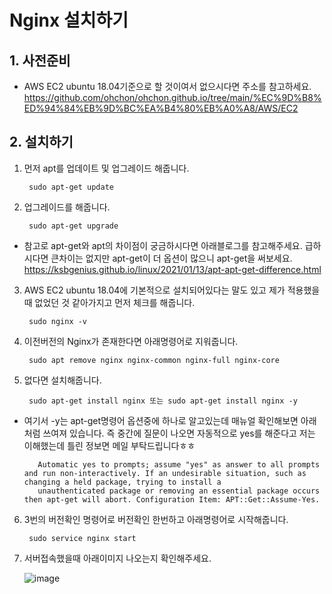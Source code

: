 # Nginx 설치하기
## 1. 사전준비
* AWS EC2 ubuntu 18.04기준으로 할 것이여서 없으시다면 주소를 참고하세요. 
https://github.com/ohchon/ohchon.github.io/tree/main/%EC%9D%B8%ED%94%84%EB%9D%BC%EA%B4%80%EB%A0%A8/AWS/EC2
## 2. 설치하기


1. 먼저 apt를 업데이트 및 업그레이드 해줍니다. 
 
        sudo apt-get update
        
2. 업그레이드를 해줍니다. 
        
        sudo apt-get upgrade
  
* 참고로 apt-get와 apt의 차이점이 궁금하시다면 아래블로그를 참고해주세요. 급하시다면 큰차이는 없지만 apt-get이 더 옵션이 많으니 apt-get을 써보세요.  
https://ksbgenius.github.io/linux/2021/01/13/apt-apt-get-difference.html
    
3. AWS EC2 ubuntu 18.04에 기본적으로 설치되어있다는 말도 있고 제가 적용했을 때 없었던 것 같아가지고 먼저 체크를 해줍니다. 

        sudo nginx -v
        
4. 이전버전의 Nginx가 존재한다면 아래명령어로 지워줍니다.      
   
        sudo apt remove nginx nginx-common nginx-full nginx-core
  
5. 없다면 설치해줍니다. 

        sudo apt-get install nginx 또는 sudo apt-get install nginx -y
  
  * 여기서 -y는 apt-get명령어 옵션중에 하나로 알고있는데 매뉴얼 확인해보면 아래처럼 쓰여져 있습니다. 즉 중간에 질문이 나오면 자동적으로 yes를 해준다고 저는 이해했는데 틀린 정보면 메일 부탁드립니다ㅎㅎ
  
           Automatic yes to prompts; assume "yes" as answer to all prompts and run non-interactively. If an undesirable situation, such as changing a held package, trying to install a
           unauthenticated package or removing an essential package occurs then apt-get will abort. Configuration Item: APT::Get::Assume-Yes.


        
6. 3번의 버전확인 명령어로 버전확인 한번하고 아래명령어로 시작해줍니다. 

        sudo service nginx start
        
        
7. 서버접속했을때 아래이미지 나오는지 확인해주세요. 

   ![image](https://user-images.githubusercontent.com/90609214/152680561-a1f2a52f-b2e3-4505-add1-7724e9c94a35.png)

        
 
